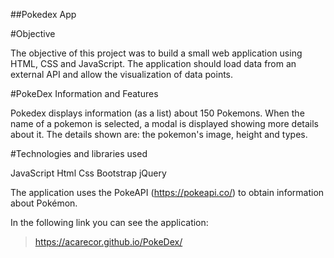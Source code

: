 ##Pokedex App

#Objective 

The objective of this project was to build a small web application using HTML, CSS and JavaScript. The application should load data from an external API and allow the visualization of data points.

#PokeDex
Information and Features 

Pokedex displays information (as a list) about 150 Pokemons. When the name of a pokemon is selected, a modal is displayed showing more details about it.
 The details shown are: the pokemon's image, height and types. 

#Technologies and libraries used

JavaScript
Html
Css
Bootstrap
jQuery

The application uses the PokeAPI (https://pokeapi.co/) to obtain information about Pokémon.

In the following link you can see the application:

>https://acarecor.github.io/PokeDex/

